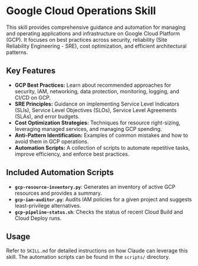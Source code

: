 # Google Cloud Operations Skill

This skill provides comprehensive guidance and automation for managing and operating applications and infrastructure on Google Cloud Platform (GCP). It focuses on best practices across security, reliability (Site Reliability Engineering - SRE), cost optimization, and efficient architectural patterns.

## Key Features

- **GCP Best Practices:** Learn about recommended approaches for security, IAM, networking, data protection, monitoring, logging, and CI/CD on GCP.
- **SRE Principles:** Guidance on implementing Service Level Indicators (SLIs), Service Level Objectives (SLOs), Service Level Agreements (SLAs), and error budgets.
- **Cost Optimization Strategies:** Techniques for resource right-sizing, leveraging managed services, and managing GCP spending.
- **Anti-Pattern Identification:** Examples of common mistakes and how to avoid them in GCP operations.
- **Automation Scripts:** A collection of scripts to automate repetitive tasks, improve efficiency, and enforce best practices.

## Included Automation Scripts

- **`gcp-resource-inventory.py`**: Generates an inventory of active GCP resources and provides a summary.
- **`gcp-iam-auditor.py`**: Audits IAM policies for a given project and suggests least-privilege alternatives.
- **`gcp-pipeline-status.sh`**: Checks the status of recent Cloud Build and Cloud Deploy runs.

## Usage

Refer to `SKILL.md` for detailed instructions on how Claude can leverage this skill. The automation scripts can be found in the `scripts/` directory.
